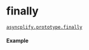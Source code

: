 # finally

[`asyncplify.prototype.finally`](https://github.com/danylaporte/asyncplify/blob/master/src/finally.js)

#### Example

[](http://jsbin.com/mefade/2/embed?js,console)